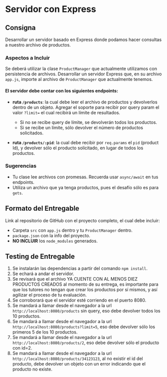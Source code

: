 # Servidor con Express

## Consigna

Desarrollar un servidor basado en Express donde podamos hacer consultas a nuestro archivo de productos.

### Aspectos a Incluir

Se deberá utilizar la clase `ProductManager` que actualmente utilizamos con persistencia de archivos. Desarrollar un servidor Express que, en su archivo `app.js`, importe al archivo de `ProductManager` que actualmente tenemos.

#### El servidor debe contar con los siguientes endpoints:

- **ruta `/products`**: la cual debe leer el archivo de productos y devolverlos dentro de un objeto. Agregar el soporte para recibir por query param el valor `?limit=` el cual recibirá un límite de resultados.
  - Si no se recibe query de límite, se devolverán todos los productos.
  - Si se recibe un límite, sólo devolver el número de productos solicitados.

- **ruta `/products/:pid`**: la cual debe recibir por `req.params` el `pid` (product Id), y devolver sólo el producto solicitado, en lugar de todos los productos.

### Sugerencias

- Tu clase lee archivos con promesas. Recuerda usar `async/await` en tus endpoints.
- Utiliza un archivo que ya tenga productos, pues el desafío sólo es para `gets`.

## Formato del Entregable

Link al repositorio de GitHub con el proyecto completo, el cual debe incluir:
- Carpeta `src` con `app.js` dentro y tu `ProductManager` dentro.
- `package.json` con la info del proyecto.
- **NO INCLUIR** los `node_modules` generados.

## Testing de Entregable

1. Se instalarán las dependencias a partir del comando `npm install`.
2. Se echará a andar el servidor.
3. Se revisará que el archivo YA CUENTE CON AL MENOS DIEZ PRODUCTOS CREADOS al momento de su entrega, es importante para que los tutores no tengan que crear los productos por sí mismos, y así agilizar el proceso de tu evaluación.
4. Se corroborará que el servidor esté corriendo en el puerto 8080.
5. Se mandará a llamar desde el navegador a la url `http://localhost:8080/products` sin query, eso debe devolver todos los 10 productos.
6. Se mandará a llamar desde el navegador a la url `http://localhost:8080/products?limit=5`, eso debe devolver sólo los primeros 5 de los 10 productos.
7. Se mandará a llamar desde el navegador a la url `http://localhost:8080/products/2`, eso debe devolver sólo el producto con id=2.
8. Se mandará a llamar desde el navegador a la url `http://localhost:8080/products/34123123`, al no existir el id del producto, debe devolver un objeto con un error indicando que el producto no existe.
